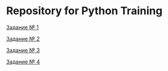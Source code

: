 # Repository for Python Training

[Задание № 1](https://github.com/12ok/python_train/commit/b7224dc11de48b370de410452256698e597f0b32)

[Задание № 2](https://github.com/12ok/python_train/commit/d0f6ee96435cf245e5f1f9fed57a46d92df401c4)

[Задание № 3](https://github.com/12ok/python_train/commit/e7b87c090cca52f0d5127ba3af9073b912ad3345)

[Задание № 4](https://github.com/12ok/python_train/commit/7e631ec9da1ba5dcb313ea0fa49163e0f52074b0)